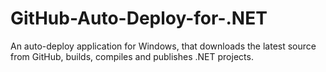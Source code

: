 GitHub-Auto-Deploy-for-.NET
===========================

An auto-deploy application for Windows, that downloads the latest source from GitHub, builds, compiles and publishes .NET projects.
